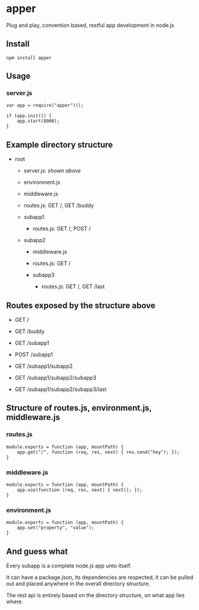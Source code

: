 apper
=====

Plug and play, convention based, restful app development in node.js


Install
-------

`npm install apper`


Usage
-----

### server.js

    var app = require("apper")();

    if (app.init()) {
        app.start(8000);
    }

Example directory structure
-------

  - root
    - server.js: *shown above*
    - environment.js
    - middleware.js
    - routes.js: GET /, GET /buddy

    - subapp1
      - routes.js: GET /, POST /

    - subapp2
      - middleware.js
      - routes.js: GET /

      - subapp3
        - routes.js: GET /, GET /last

Routes exposed by the structure above
------

* GET  /
* GET  /buddy

* GET  /subapp1
* POST /subapp1

* GET  /subapp1/subapp2

* GET  /subapp1/subapp2/subapp3
* GET  /subapp1/subapp2/subapp3/last


Structure of routes.js, environment.js, middleware.js
---------

### routes.js

    module.exports = function (app, mountPath) {
        app.get("/", function (req, res, next) { res.send("hey"); });
    }

### middleware.js

    module.exports = function (app, mountPath) {
        app.use(function (req, res, next) { next(); });
    }

### environment.js

    module.exports = function (app, mountPath) {
        app.set("property", "value");
    }


And guess what
---------

Every subapp is a complete node.js app unto itself.

It can have a package.json, its dependencies are respected,
it can be pulled out and placed anywhere in the overall directory structure.

The rest api is entirely based on the directory structure, on what app lies where.
